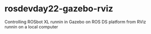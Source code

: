 # rosdevday22-gazebo-rviz
Controlling ROSbot XL runnin in Gazebo on ROS DS platform from RViz runnin on a local computer

